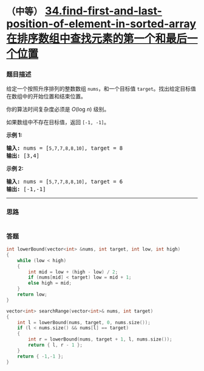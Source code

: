 # `（中等）` [34.find-first-and-last-position-of-element-in-sorted-array 在排序数组中查找元素的第一个和最后一个位置](https://leetcode-cn.com/problems/find-first-and-last-position-of-element-in-sorted-array/)

### 题目描述
<p>给定一个按照升序排列的整数数组 <code>nums</code>，和一个目标值 <code>target</code>。找出给定目标值在数组中的开始位置和结束位置。</p>

<p>你的算法时间复杂度必须是&nbsp;<em>O</em>(log <em>n</em>) 级别。</p>

<p>如果数组中不存在目标值，返回&nbsp;<code>[-1, -1]</code>。</p>

<p><strong>示例 1:</strong></p>

<pre><strong>输入:</strong> nums = [<code>5,7,7,8,8,10]</code>, target = 8
<strong>输出:</strong> [3,4]</pre>

<p><strong>示例&nbsp;2:</strong></p>

<pre><strong>输入:</strong> nums = [<code>5,7,7,8,8,10]</code>, target = 6
<strong>输出:</strong> [-1,-1]</pre>


---
### 思路
```
```

### 答题
``` C++
int lowerBound(vector<int> &nums, int target, int low, int high)
{
	while (low < high)
	{
		int mid = low + (high - low) / 2;
		if (nums[mid] < target) low = mid + 1;
		else high = mid;
	}
	return low;
}

vector<int> searchRange(vector<int>& nums, int target) 
{
	int l = lowerBound(nums, target, 0, nums.size());
	if (l < nums.size() && nums[l] == target)
	{
		int r = lowerBound(nums, target + 1, l, nums.size());
		return { l, r - 1 };
	}
	return { -1,-1 };
}
```
